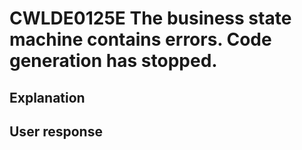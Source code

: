 # CWLDE0125E The business state machine contains errors. Code generation has stopped.

## Explanation

## User response